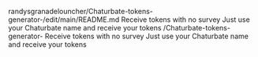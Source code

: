 randysgranadelouncher/Chaturbate-tokens-generator-/edit/main/README.md
Receive tokens with no survey 
Just use your Chaturbate name and receive your tokens /Chaturbate-tokens-generator-
Receive tokens with no survey 
Just use your Chaturbate name and receive your tokens
